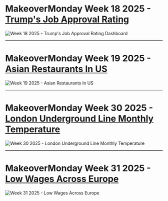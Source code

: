 # MakeoverMonday Week 18 2025 - [Trump's Job Approval Rating](https://public.tableau.com/app/profile/sandip.kundu5209/viz/LowWagesAcrossEuropeMakeoverMondayW312025/Dashboard1) 
![**Week 18 2025 - Trump's Job Approval Rating Dashboard**](https://raw.githubusercontent.com/SandipGit04/Makeover-Monday-Submissions/refs/heads/main/Week%2018%202025/Icons%20%26%20Images/Dashboard%20-%20Trump%20Approval%20Ratings.png)

---

# MakeoverMonday Week 19 2025 - [Asian Restaurants In US](https://public.tableau.com/app/profile/sandip.kundu5209/viz/AsianRestaurantsInUSMakeoverMondayW192025/Dashboard1)
![**Week 19 2025 - Asian Restaurants In US**](https://raw.githubusercontent.com/SandipGit04/Makeover-Monday-Submissions/refs/heads/main/Week%2019%202025/Icons%20%26%20Images/Dashboard%20-%20Asian%20Restaurants%20In%20US.png)

---

# MakeoverMonday Week 30 2025 - [London Underground Line Monthly Temperature](https://public.tableau.com/app/profile/sandip.kundu5209/viz/LondonUndergroundLineTemperatureMakeoverMondayW302025/Dashboard2)
![**Week 30 2025 - London Underground Line Monthly Temperature**](https://raw.githubusercontent.com/SandipGit04/Makeover-Monday-Submissions/refs/heads/main/Week%2030%202025/Icons%20%26%20Images/Dashboard%20-%20London%20Underground%20Line%20Temperature.png)

---

# MakeoverMonday Week 31 2025 - [Low Wages Across Europe](https://public.tableau.com/app/profile/sandip.kundu5209/viz/LowWagesAcrossEuropeMakeoverMondayW312025/Dashboard1#1)
![**Week 31 2025 - Low Wages Across Europe**](https://raw.githubusercontent.com/SandipGit04/Makeover-Monday-Submissions/refs/heads/main/Week%2031%202025/Icons%20%26%20Images/Dashboard%20-%20Low%20Wages%20Across%20Europe.png)
